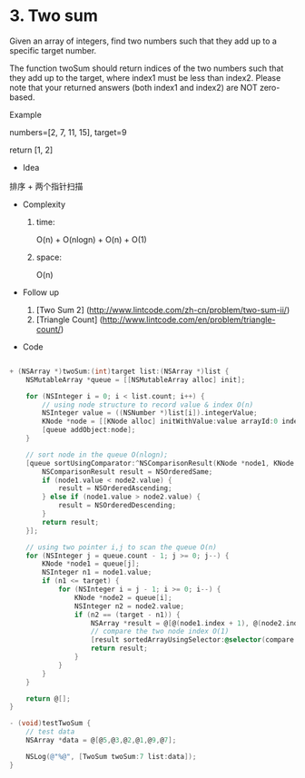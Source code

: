 # 3. Two sum

Given an array of integers, find two numbers such that they add up to a specific target number.

The function twoSum should return indices of the two numbers such that they add up to the target, where index1 must be less than index2. Please note that your returned answers (both index1 and index2) are NOT zero-based.

Example

numbers=[2, 7, 11, 15], target=9

return [1, 2]

* Idea

排序 + 两个指针扫描

* Complexity
   1. time:
	 
		O(n) + O(nlogn) + O(n) + O(1)
	
	2. space:

	   O(n)

* Follow up

	1. [Two Sum 2] (http://www.lintcode.com/zh-cn/problem/two-sum-ii/)
	2. [Triangle Count] (http://www.lintcode.com/en/problem/triangle-count/)

* Code

``` objective-c

+ (NSArray *)twoSum:(int)target list:(NSArray *)list {
    NSMutableArray *queue = [[NSMutableArray alloc] init];

    for (NSInteger i = 0; i < list.count; i++) {
        // using node structure to record value & index O(n)
        NSInteger value = ((NSNumber *)list[i]).integerValue;
        KNode *node = [[KNode alloc] initWithValue:value arrayId:0 index:i];
        [queue addObject:node];
    }

    // sort node in the queue O(nlogn);
    [queue sortUsingComparator:^NSComparisonResult(KNode *node1, KNode *node2) {
        NSComparisonResult result = NSOrderedSame;
        if (node1.value < node2.value) {
            result = NSOrderedAscending;
        } else if (node1.value > node2.value) {
            result = NSOrderedDescending;
        }
        return result;
    }];

    // using two pointer i,j to scan the queue O(n)
    for (NSInteger j = queue.count - 1; j >= 0; j--) {
        KNode *node1 = queue[j];
        NSInteger n1 = node1.value;
        if (n1 <= target) {
            for (NSInteger i = j - 1; i >= 0; i--) {
                KNode *node2 = queue[i];
                NSInteger n2 = node2.value;
                if (n2 == (target - n1)) {
                    NSArray *result = @[@(node1.index + 1), @(node2.index + 1)];
                    // compare the two node index O(1)
                    [result sortedArrayUsingSelector:@selector(compare:)];
                    return result;
                }
            }
        }
    }

    return @[];
}

```

``` objective-c
- (void)testTwoSum {
    // test data
    NSArray *data = @[@5,@3,@2,@1,@9,@7];

    NSLog(@"%@", [TwoSum twoSum:7 list:data]);
}

```


